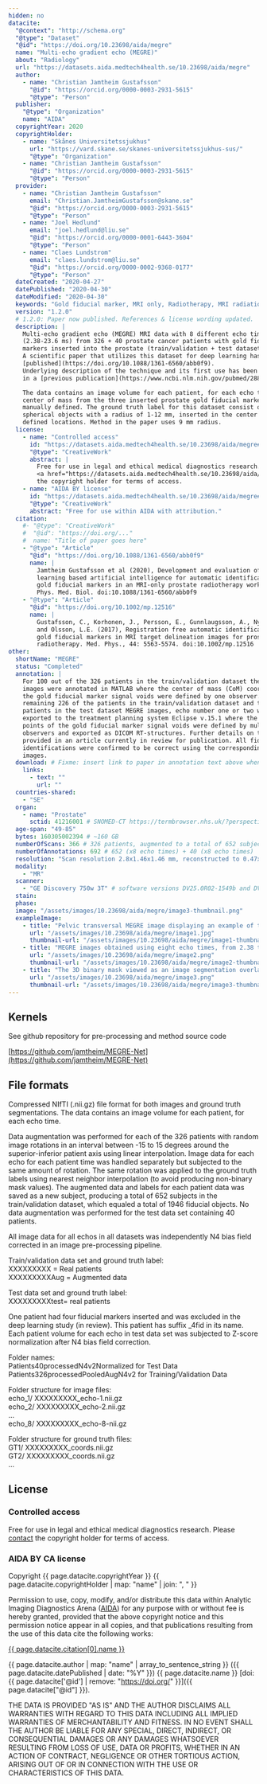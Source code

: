 ```yaml
---
hidden: no
datacite:
  "@context": "http://schema.org"
  "@type": "Dataset"
  "@id": "https://doi.org/10.23698/aida/megre"
  name: "Multi-echo gradient echo (MEGRE)"
  about: "Radiology"
  url: "https://datasets.aida.medtech4health.se/10.23698/aida/megre"
  author:
    - name: "Christian Jamtheim Gustafsson"
      "@id": "https://orcid.org/0000-0003-2931-5615"
      "@type": "Person"
  publisher:
    "@type": "Organization"
    name: "AIDA"
  copyrightYear: 2020
  copyrightHolder:
    - name: "Skånes Universitetssjukhus"
      url: "https://vard.skane.se/skanes-universitetssjukhus-sus/"
      "@type": "Organization"
    - name: "Christian Jamtheim Gustafsson"
      "@id": "https://orcid.org/0000-0003-2931-5615"
      "@type": "Person"
  provider:
    - name: "Christian Jamtheim Gustafsson"
      email: "Christian.JamtheimGustafsson@skane.se"
      "@id": "https://orcid.org/0000-0003-2931-5615"
      "@type": "Person"
    - name: "Joel Hedlund"
      email: "joel.hedlund@liu.se"
      "@id": "https://orcid.org/0000-0001-6443-3604"
      "@type": "Person"
    - name: "Claes Lundstrom"
      email: "claes.lundstrom@liu.se"
      "@id": "https://orcid.org/0000-0002-9368-0177"
      "@type": "Person"
  dateCreated: "2020-04-27"
  datePublished: "2020-04-30"
  dateModified: "2020-04-30"
  keywords: "Gold fiducial marker, MRI only, Radiotherapy, MRI radiation therapy, Prostate, Cancer, Radiology"
  version: "1.2.0"
  # 1.2.0: Paper now published. References & license wording updated.
  description: |
    Multi-echo gradient echo (MEGRE) MRI data with 8 different echo times
    (2.38-23.6 ms) from 326 + 40 prostate cancer patients with gold fiducial
    markers inserted into the prostate (train/validation + test dataset).
    A scientific paper that utilizes this dataset for deep learning has been
    [published](https://doi.org/10.1088/1361-6560/abb0f9).
    Underlying description of the technique and its first use has been described
    in a [previous publication](https://www.ncbi.nlm.nih.gov/pubmed/28803447).

    The data contains an image volume for each patient, for each echo time. The
    center of mass from the three inserted prostate gold fiducial markers was
    manually defined. The ground truth label for this dataset consist of
    spherical objects with a radius of 1-12 mm, inserted in the center of mass
    defined locations. Method in the paper uses 9 mm radius.
  license:
    - name: "Controlled access"
      id: "https://datasets.aida.medtech4health.se/10.23698/aida/megre#controlled-access"
      "@type": "CreativeWork"
      abstract: |
        Free for use in legal and ethical medical diagnostics research. <br/> Please
        <a href="https://datasets.aida.medtech4health.se/10.23698/aida/megre#download">contact</a>
        the copyright holder for terms of access.
    - name: "AIDA BY license"
      id: "https://datasets.aida.medtech4health.se/10.23698/aida/megre#aida-by-license"
      "@type": "CreativeWork"
      abstract: "Free for use within AIDA with attribution."
  citation:
    #- "@type": "CreativeWork"
    #  "@id": "https://doi.org/..."
    #  name: "Title of paper goes here"
    - "@type": "Article"
      "@id": "https://doi.org/10.1088/1361-6560/abb0f9"
      name: |
        Jamtheim Gustafsson et al (2020), Development and evaluation of a deep
        learning based artificial intelligence for automatic identification of
        gold fiducial markers in an MRI-only prostate radiotherapy workflow.
        Phys. Med. Biol. doi:10.1088/1361-6560/abb0f9
    - "@type": "Article"
      "@id": "https://doi.org/10.1002/mp.12516"
      name: |
        Gustafsson, C., Korhonen, J., Persson, E., Gunnlaugsson, A., Nyholm, T.
        and Olsson, L.E. (2017), Registration free automatic identification of
        gold fiducial markers in MRI target delineation images for prostate
        radiotherapy. Med. Phys., 44: 5563-5574. doi:10.1002/mp.12516
other:
  shortName: "MEGRE"
  status: "Completed"
  annotation: |
    For 100 out of the 326 patients in the train/validation dataset the MEGRE
    images were annotated in MATLAB where the center of mass (CoM) coordinates of
    the gold fiducial marker signal voids were defined by one observer. For the
    remaining 226 of the patients in the train/validation dataset and the 40
    patients in the test dataset MEGRE images, echo number one or two was
    exported to the treatment planning system Eclipse v.15.1 where the CoM
    points of the gold fiducial marker signal voids were defined by multiple
    observers and exported as DICOM RT-structures. Further details on this are
    provided in an article currently in review for publication. All fiducial
    identifications were confirmed to be correct using the corresponding CT
    images.
  download: # Fixme: insert link to paper in annotation text above when published.
    links:
      - text: ""
        url: ""
  countries-shared:
    - "SE"
  organ:
    - name: "Prostate"
      sctid: 41216001 # SNOMED-CT https://termbrowser.nhs.uk/?perspective=full&conceptId1=%s
  age-span: "49-85"
  bytes: 160305002394 # ~160 GB
  numberOfScans: 366 # 326 patients, augmented to a total of 652 subjects (x8 echo times) for train/validation dataset. 40 additional patients for a test dataset (x8 echo times).
  numberOfAnnotations: 692 # 652 (x8 echo times) + 40 (x8 echo times)
  resolution: "Scan resolution 2.8x1.46x1.46 mm, reconstructed to 0.47x0.47x2.8 mm. Each patient has 28-34 slices with 512x512 image matrix." # 2.8 mm scan slice thickness and an in-plane scan resolution of 1.46 mm x 1.46 mm (reconstructed to 0.47 mm x 0.47 mm), yielding an image matrix size of 512x512 with 28 to 34 slices for each patient and each echo.
  modality:
    - "MR"
  scanner:
    - "GE Discovery 750w 3T" # software versions DV25.0R02-1549b and DV26.0R03-1831b
  stain:
  phase:
  image: "/assets/images/10.23698/aida/megre/image3-thumbnail.png"
  exampleImage:
    - title: "Pelvic transversal MEGRE image displaying an example of the first echo."
      url: "/assets/images/10.23698/aida/megre/image1.jpg"
      thumbnail-url: "/assets/images/10.23698/aida/megre/image1-thumbnail.png"
    - title: "MEGRE images obtained using eight echo times, from 2.38 to 23.6 ms, for two different patients."
      url: "/assets/images/10.23698/aida/megre/image2.png"
      thumbnail-url: "/assets/images/10.23698/aida/megre/image2-thumbnail.png"
    - title: "The 3D binary mask viewed as an image segmentation overlaid on the MEGRE images, seen in orthogonal views for echo 1."
      url: "/assets/images/10.23698/aida/megre/image3.png"
      thumbnail-url: "/assets/images/10.23698/aida/megre/image3-thumbnail.png"
---
```

## Kernels
See github repository for pre-processing and method source code

[https://github.com/jamtheim/MEGRE-Net](https://github.com/jamtheim/MEGRE-Net)

## File formats
Compressed NIfTI (.nii.gz) file format for both images and ground truth segmentations. The data contains an image volume for each patient, for each echo time.

Data augmentation was performed for each of the 326 patients with random image rotations in an interval between -15 to 15 degrees around the superior-inferior patient axis using linear interpolation. Image data for each echo for each patient time was handled separately but subjected to the same amount of rotation. The same rotation was applied to the ground truth labels using nearest neighbor interpolation (to avoid producing non-binary mask values). The augmented data and labels for each patient data was saved as a new subject, producing a total of 652 subjects in the train/validation dataset, which equaled a total of 1946 fiducial objects. No data augmentation was performed for the test data set containing 40 patients.

All image data for all echos in all datasets was independently N4 bias field corrected in an image pre-processing pipeline.

Train/validation data set and ground truth label:  
XXXXXXXXX = Real patients  
XXXXXXXXXAug = Augmented data

Test data set and ground truth label:  
XXXXXXXXXtest= real patients  

One patient had four fiducial markers inserted and was excluded in the deep learning study (in review). This patient has suffix \_4fid in its name. Each patient volume for each echo in test data set was subjected to Z-score normalization after N4 bias field correction.

Folder names:  
Patients40processedN4v2Normalized for Test Data  
Patients326processedPooledAugN4v2 for Training/Validation Data

Folder structure for image files:  
echo_1/ XXXXXXXXX_echo-1.nii.gz  
echo_2/ XXXXXXXXX_echo-2.nii.gz  
…  
echo_8/ XXXXXXXXX_echo-8-nii.gz

Folder structure for ground truth files:  
GT1/ XXXXXXXXX_coords.nii.gz  
GT2/ XXXXXXXXX_coords.nii.gz  
…

## License
### Controlled access
Free for use in legal and ethical medical diagnostics research.
Please [contact](#contact) the copyright holder for terms of access.

### AIDA BY CA license
Copyright
{{ page.datacite.copyrightYear }}
{{ page.datacite.copyrightHolder | map: "name" |  join: ", " }}

Permission to use, copy, modify, and/or distribute this data within Analytic
Imaging Diagnostics Arena ([AIDA](https://medtech4health.se/aida)) for any
purpose with or without fee is hereby granted, provided that the above copyright
notice and this permission notice appear in all copies, and that publications
resulting from the use of this data cite the following works:

[{{ page.datacite.citation[0].name }}]({{page.datacite.citation[0]["@id"]}})

{{ page.datacite.author | map: "name" | array_to_sentence_string }}
({{ page.datacite.datePublished | date: "%Y" }})
{{ page.datacite.name }}
[doi:{{ page.datacite['@id'] | remove: "https://doi.org/" }}]({{ page.datacite["@id"] }}).

THE DATA IS PROVIDED "AS IS" AND THE AUTHOR DISCLAIMS ALL WARRANTIES WITH REGARD
TO THIS DATA INCLUDING ALL IMPLIED WARRANTIES OF MERCHANTABILITY AND FITNESS. IN
NO EVENT SHALL THE AUTHOR BE LIABLE FOR ANY SPECIAL, DIRECT, INDIRECT, OR
CONSEQUENTIAL DAMAGES OR ANY DAMAGES WHATSOEVER RESULTING FROM LOSS OF USE, DATA
OR PROFITS, WHETHER IN AN ACTION OF CONTRACT, NEGLIGENCE OR OTHER TORTIOUS
ACTION, ARISING OUT OF OR IN CONNECTION WITH THE USE OR CHARACTERISTICS OF THIS
DATA.
